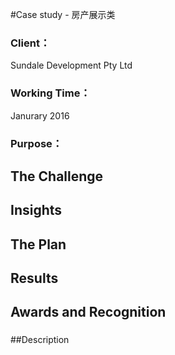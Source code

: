 #Case study - 房产展示类

### Client：
Sundale Development Pty Ltd
### Working Time：
Janurary 2016
### Purpose：

## The Challenge
###

## Insights
###

## The Plan
###

## Results
###

## Awards and Recognition
###

##Description
